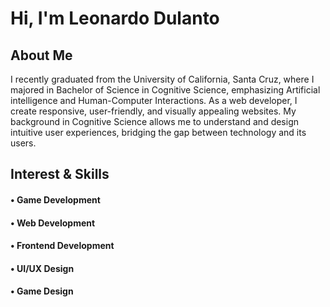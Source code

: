 <h1>Hi, I'm Leonardo Dulanto</h1>

<h2>About Me</h2>

<p>I recently graduated from the University of California, Santa Cruz, where I majored in Bachelor of Science in Cognitive Science, emphasizing Artificial intelligence and Human-Computer Interactions. As a web developer, I create responsive, user-friendly, and visually appealing websites. My background in Cognitive Science allows me to understand and design intuitive user experiences, bridging the gap between technology and its users.</p>

<h2>Interest & Skills</h2>
<h4>&#x2022; Game Development</h4>
<h4>&#x2022; Web Development</h4>
<h4>&#x2022; Frontend Development</h4>
<h4>&#x2022; UI/UX Design</h4>
<h4>&#x2022; Game Design</h4>
